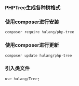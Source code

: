 ### PHPTree生成各种树格式

### 使用composer进行安装
~~~
composer require hulang/php-tree
~~~

### 使用composer进行更新
~~~
composer update hulang/php-tree
~~~

### 引入类文件
~~~
use hulang/Tree;
~~~

